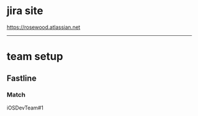 
# jira site 

<https://rosewood.atlassian.net>

-----

# team setup


## Fastline

### Match 

iOSDevTeam#1
